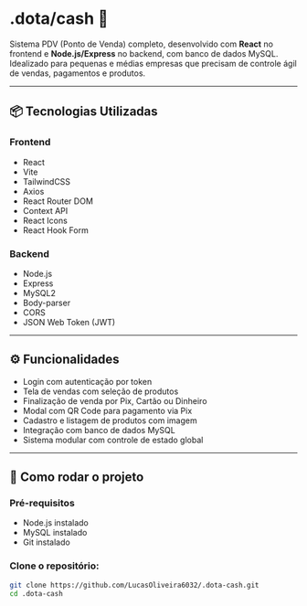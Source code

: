 # .dota/cash 💸

Sistema PDV (Ponto de Venda) completo, desenvolvido com **React** no frontend e **Node.js/Express** no backend, com banco de dados MySQL. Idealizado para pequenas e médias empresas que precisam de controle ágil de vendas, pagamentos e produtos.

---

## 📦 Tecnologias Utilizadas

### Frontend
- React
- Vite
- TailwindCSS
- Axios
- React Router DOM
- Context API
- React Icons
- React Hook Form

### Backend
- Node.js
- Express
- MySQL2
- Body-parser
- CORS
- JSON Web Token (JWT)

---

## ⚙️ Funcionalidades

- Login com autenticação por token
- Tela de vendas com seleção de produtos
- Finalização de venda por Pix, Cartão ou Dinheiro
- Modal com QR Code para pagamento via Pix
- Cadastro e listagem de produtos com imagem
- Integração com banco de dados MySQL
- Sistema modular com controle de estado global

---

## 🚀 Como rodar o projeto

### Pré-requisitos
- Node.js instalado
- MySQL instalado
- Git instalado

### Clone o repositório:
```bash
git clone https://github.com/LucasOliveira6032/.dota-cash.git
cd .dota-cash
